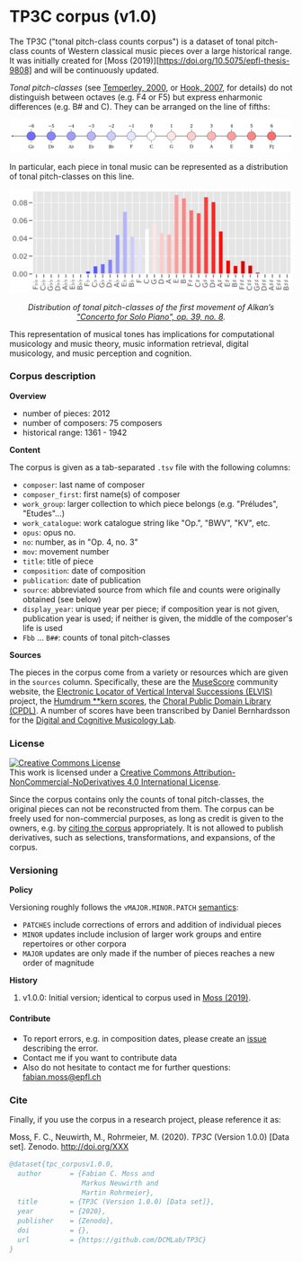 # TP3C corpus (v1.0)
The TP3C ("tonal pitch-class counts corpus") is a dataset of tonal pitch-class counts of Western classical music pieces over a large historical range. It was initially created for [Moss (2019)][https://doi.org/10.5075/epfl-thesis-9808] and will be continuously updated. 

_Tonal pitch-classes_ (see [Temperley, 2000](https://onlinelibrary.wiley.com/doi/abs/10.1111/1468-2249.00122), or [Hook, 2007](https://www.tandfonline.com/doi/full/10.1080/17459730701374805), for details) do not distinguish between octaves (e.g. F4 or F5) but express enharmonic differences (e.g. B# and C). They can be arranged on the line of fifths:

![line of fifths](lof.png)

In particular, each piece in tonal music can be represented as a distribution of tonal pitch-classes on this line.

![Alkan](alkan_dist.png)

_<p align="center">Distribution of tonal pitch-classes of the first movement of Alkan’s ["Concerto for Solo
Piano", op. 39, no. 8](https://www.youtube.com/watch?v=W3XKeqy8xd4)._</p>

This representation of musical tones has implications for computational musicology and music theory, music information retrieval, digital musicology, and music perception and cognition.

### Corpus description

**Overview**

* number of pieces: 2012
* number of composers: 75 composers
* historical range: 1361 - 1942

**Content**

The corpus is given as a tab-separated `.tsv` file with the following columns:

- `composer`: last name of composer
- `composer_first`: first name(s) of composer
- `work_group`: larger collection to which piece belongs (e.g. "Préludes", "Etudes"...)
- `work_catalogue`: work catalogue string like "Op.", "BWV", "KV", etc.
- `opus`: opus no.
- `no`: number, as in "Op. 4, no. 3"
- `mov`: movement number
- `title`: title of piece
- `composition`: date of composition
- `publication`: date of publication
- `source`: abbreviated source from which file and counts were originally obtained (see below)
- `display_year`: unique year per piece; if composition year is not given, publication year is used; if neither is given, the middle of the composer's life is used
- `Fbb` ... `B##`: counts of tonal pitch-classes 

**Sources**

The pieces in the corpus come from a variety or resources which are given in the `sources` column. Specifically, these are the [MuseScore](https://musescore.com/) community website, the [Electronic Locator of Vertical Interval Successions (ELVIS)](https://elvisproject.ca/) project, the [Humdrum **kern scores](http://kern.ccarh.org/), the [Choral Public Domain Library (CPDL)](https://www.cpdl.org/). A number of scores have been transcribed by Daniel Bernhardsson for the [Digital and Cognitive Musicology Lab](https://www.epfl.ch/labs/dcml/). 

### License

<a rel="license" href="http://creativecommons.org/licenses/by-nc-nd/4.0/"><img alt="Creative Commons License" style="border-width:0" src="https://i.creativecommons.org/l/by-nc-nd/4.0/88x31.png" /></a><br />This work is licensed under a <a rel="license" href="http://creativecommons.org/licenses/by-nc-nd/4.0/">Creative Commons Attribution-NonCommercial-NoDerivatives 4.0 International License</a>.

Since the corpus contains only the counts of tonal pitch-classes, the original pieces can not be reconstructed from them. The corpus can be freely used for non-commercial purposes, as long as credit is given to the owners, e.g. by [citing the corpus](#Cite) appropriately. It is not allowed to publish derivatives, such as selections, transformations, and expansions, of the corpus. 

### Versioning 

**Policy**

Versioning roughly follows the `vMAJOR.MINOR.PATCH` [semantics](https://semver.org/):

* `PATCHES` include corrections of errors and addition of individual pieces
* `MINOR` updates include inclusion of larger work groups and entire repertoires or other corpora
* `MAJOR` updates are only made if the number of pieces reaches a new order of magnitude

**History**

1. v1.0.0: Initial version; identical to corpus used in [Moss (2019)](https://doi.org/10.5075/epfl-thesis-9808).

#### Contribute

- To report errors, e.g. in composition dates, please create an [issue](https://github.com/DCMLab/tpc_corpus/issues) describing the error.
- Contact me if you want to contribute data
- Also do not hesitate to contact me for further questions: [fabian.moss@epfl.ch](mailto:fabian.moss@epfl.ch)

### Cite

Finally, if you use the corpus in a research project, please reference it as:

Moss, F. C., Neuwirth, M., Rohrmeier, M. (2020). _TP3C_ (Version 1.0.0) [Data set]. Zenodo. http://doi.org/XXX

```bibtex
@dataset{tpc_corpusv1.0.0,
  author       = {Fabian C. Moss and
  				  Markus Neuwirth and
                  Martin Rohrmeier},
  title        = {TP3C (Version 1.0.0) [Data set]},
  year         = {2020},
  publisher    = {Zenodo},
  doi          = {},
  url          = {https://github.com/DCMLab/TP3C}
}
```
